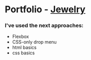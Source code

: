 # Portfolio - [Jewelry](https://git-edo.github.io/Portfolio-Jewelry/)

### I've used the next approaches:
- Flexbox
- CSS-only drop menu
- html basics
- css basics
